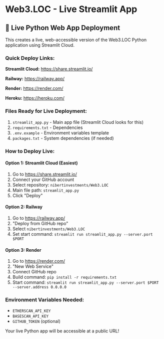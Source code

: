 # Web3.LOC - Live Streamlit App

## 🚀 Live Python Web App Deployment

This creates a live, web-accessible version of the Web3.LOC Python application using Streamlit Cloud.

### Quick Deploy Links:

**Streamlit Cloud:** https://share.streamlit.io/

**Railway:** https://railway.app/

**Render:** https://render.com/

**Heroku:** https://heroku.com/

### Files Ready for Live Deployment:

1. `streamlit_app.py` - Main app file (Streamlit Cloud looks for this)
2. `requirements.txt` - Dependencies 
3. `.env.example` - Environment variables template
4. `packages.txt` - System dependencies (if needed)

### How to Deploy Live:

#### Option 1: Streamlit Cloud (Easiest)
1. Go to https://share.streamlit.io/
2. Connect your GitHub account
3. Select repository: `nibertinvestments/Web3.LOC`
4. Main file path: `streamlit_app.py`
5. Click "Deploy"

#### Option 2: Railway
1. Go to https://railway.app/
2. "Deploy from GitHub repo"
3. Select `nibertinvestments/Web3.LOC`
4. Set start command: `streamlit run streamlit_app.py --server.port $PORT`

#### Option 3: Render
1. Go to https://render.com/
2. "New Web Service"
3. Connect GitHub repo
4. Build command: `pip install -r requirements.txt`
5. Start command: `streamlit run streamlit_app.py --server.port $PORT --server.address 0.0.0.0`

### Environment Variables Needed:
- `ETHERSCAN_API_KEY`
- `BASESCAN_API_KEY`
- `GITHUB_TOKEN` (optional)

Your live Python app will be accessible at a public URL!
